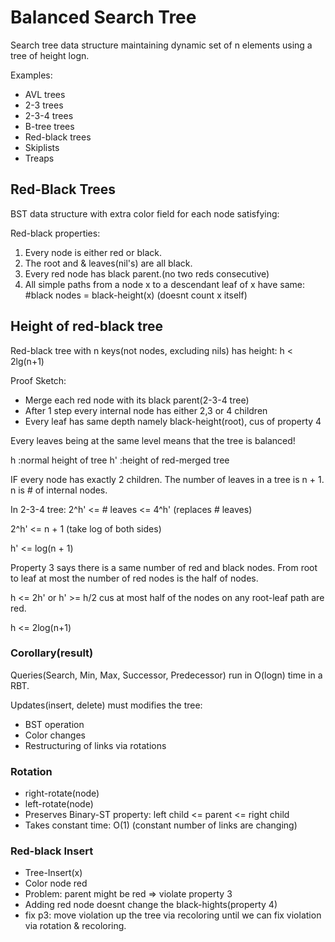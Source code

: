 # Balanced Search Tree

Search tree data structure maintaining dynamic set of n elements using a tree of
height logn.

Examples:
- AVL trees
- 2-3 trees
- 2-3-4 trees
- B-tree trees
- Red-black trees
- Skiplists
- Treaps

## Red-Black Trees
BST data structure with extra color field for each node satisfying:

Red-black properties:
1. Every node is either red or black.
2. The root and & leaves(nil's) are all black.
3. Every red node has black parent.(no two reds consecutive)
4. All simple paths from a node x to a descendant leaf of x have same:
   #black nodes = black-height(x) (doesnt count x itself)

## Height of red-black tree
Red-black tree with n keys(not nodes, excluding nils) has height: h < 2lg(n+1)

Proof Sketch: 

* Merge each red node with its black parent(2-3-4 tree)
* After 1 step every internal node has either 2,3 or 4 children
* Every leaf has same depth namely black-height(root), cus of property 4

Every leaves being at the same level means that the tree is balanced!

h  :normal height of tree
h' :height of red-merged tree

IF every node has exactly 2 children.
The number of leaves in a tree is n + 1. n is # of internal nodes.

In 2-3-4 tree: 2^h' <= # leaves <= 4^h' (replaces # leaves)

2^h' <= n + 1 (take log of both sides)

h' <= log(n + 1)

Property 3 says there is a same number of red and black nodes. From root to leaf
at most the number of red nodes is the half of nodes.

h <= 2h' or h' >= h/2 cus at most half of the nodes on any root-leaf path are red.

h <= 2log(n+1)

### Corollary(result)
Queries(Search, Min, Max, Successor, Predecessor) run in O(logn) time in a RBT.

Updates(insert, delete) must modifies the tree:
- BST operation
- Color changes
- Restructuring of links via rotations

### Rotation

- right-rotate(node)
- left-rotate(node)
- Preserves Binary-ST property: left child <= parent <= right child
- Takes constant time: O(1) (constant number of links are changing)

### Red-black Insert

- Tree-Insert(x)
- Color node red
- Problem: parent might be red => violate property 3
- Adding red node doesnt change the black-hights(property 4)
- fix p3: move violation up the tree via recoloring until we can fix violation
  via rotation & recoloring.
